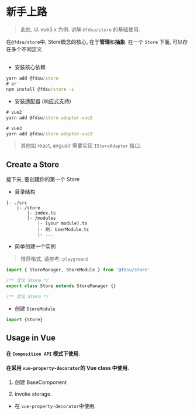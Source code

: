 # 新手上路

> 此处, 以 vue3.x 为例. 讲解 `@fdsu/store` 的基础使用.

在`@fdsu/store`中, Store概念的核心, 在于**管理**和**抽象**. 在一个 `Store` 下面, 可以存在多个不同定义


##

-   安装核心依赖

```cmd
yarn add @fdsu/store
# or
npm install @fdsu/store -i
```

-   安装适配器 (响应式支持)

```cmd
# vue2
yarn add @fdsu/store-adapter-vue2

# vue3
yarn add @fdsu/store-adapter-vue3

```

> 其他如 react, angualr 需要实现 `IStoreAdapter` 接口.

## Create a Store

接下来, 要创建你的第一个 Store

-   目录结构

```
|- ./src
    |- /store
        |- index.ts
        |- /modules
            |- [your module].ts
            |- 例: UserModule.ts
            |- ...
```

-   简单创建一个实例

> 推荐格式, 请参考: `playground`

```typescript
import { StoreManager, StoreModule } from '@fdsu/store'

/** 定义 Store */
export class Store extends StoreManager {}

/** 定义 Store */
```

-   创建 `StoreModule`

```typescript
import {Store}
```

## Usage in Vue

#### 在 `Composition API` 模式下使用.

#### 在采用 `vue-property-decorator`的 Vue class 中使用.

1. 创建 BaseComponent

2. invoke storage.

-   在 `vue-property-decorator`中使用.
